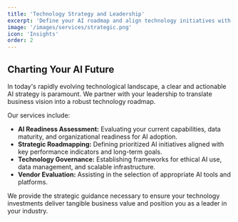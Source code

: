 ```yaml
---
title: 'Technology Strategy and Leadership'
excerpt: 'Define your AI roadmap and align technology initiatives with core business objectives for sustainable growth and competitive advantage.'
image: '/images/services/strategic.png'
icon: 'Insights'
order: 2
---
```


## Charting Your AI Future

In today\'s rapidly evolving technological landscape, a clear and actionable AI strategy is paramount. We partner with your leadership to translate business vision into a robust technology roadmap. 

Our services include:

*   **AI Readiness Assessment:** Evaluating your current capabilities, data maturity, and organizational readiness for AI adoption.
*   **Strategic Roadmapping:** Defining prioritized AI initiatives aligned with key performance indicators and long-term goals.
*   **Technology Governance:** Establishing frameworks for ethical AI use, data management, and scalable infrastructure.
*   **Vendor Evaluation:** Assisting in the selection of appropriate AI tools and platforms.

We provide the strategic guidance necessary to ensure your technology investments deliver tangible business value and position you as a leader in your industry.

